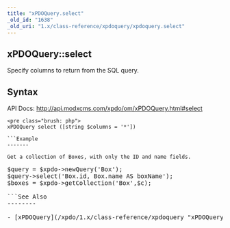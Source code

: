 ```yaml
---
title: "xPDOQuery.select"
_old_id: "1638"
_old_uri: "1.x/class-reference/xpdoquery/xpdoquery.select"
---
```


xPDOQuery::select
-----------------

Specify columns to return from the SQL query.

Syntax
------

API Docs: <http://api.modxcms.com/xpdo/om/xPDOQuery.html#select>

```
<pre class="brush: php">
xPDOQuery select ([string $columns = '*'])

```Example
-------

Get a collection of Boxes, with only the ID and name fields.

```
<pre class="brush: php">
$query = $xpdo->newQuery('Box');
$query->select('Box.id, Box.name AS boxName');
$boxes = $xpdo->getCollection('Box',$c);

```See Also
--------

- [xPDOQuery](/xpdo/1.x/class-reference/xpdoquery "xPDOQuery")